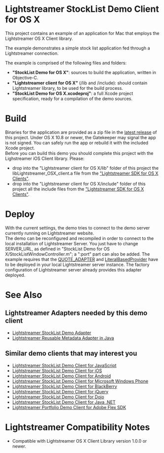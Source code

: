 # Lightstreamer StockList Demo Client for OS X #

This project contains an example of an application for Mac that employs the Lightstreamer OS X Client library.

The example demonstrates a simple stock list application fed through a Lightstreamer connection.
<br>

The example is comprised of the following files and folders:
- <b>"StockList Demo for OS X"</b>: sources to build the application, written in Objective-C.
- <b>"Lightstreamer client for OS X"</b> (/lib and /include): should contain Lightstreamer library, to be used for the build process.
- <b>"StockList Demo for OS X.xcodeproj"</b>: a full Xcode project specification, ready for a compilation of the demo sources.

# Build #

Binaries for the application are provided as a zip file in the [latest release](https://github.com/Weswit/Lightstreamer-example-StockList-client-osx/releases) of this project. Under OS X 10.8 or newer, the Gatekeeper may signal the app is not signed. You can safely run the app or rebuild it with the included Xcode project.
<br>
Before you can build this demo you should complete this project with the Lighstreamer iOS Client library. Please:
* drop into the "Lightstreamer client for OS X/lib" folder of this project the libLightstreamer_OSX_client.a file from the ["Lightstreamer SDK for OS X Clients"](http://www.lightstreamer.com/download).
* drop into the "Lightstreamer client for OS X/include" folder of this project all the include files from the ["Lightstreamer SDK for OS X Clients"](http://www.lightstreamer.com/download).

# Deploy #

With the current settings, the demo tries to connect to the demo server currently running on Lightstreamer website.<br>
The demo can be reconfigured and recompiled in order to connect to the local installation of Lightstreamer Server. You just have to change SERVER_URL, as defined in "StockList Demo for OS X/StockListWindowController.m"; a ":port" part can also be added.
The example requires that the [QUOTE_ADAPTER](https://github.com/Weswit/Lightstreamer-example-Stocklist-adapter-java) and [LiteralBasedProvider](https://github.com/Weswit/Lightstreamer-example-ReusableMetadata-adapter-java) have to be deployed in your local Lightstreamer server instance. The factory configuration of Lightstreamer server already provides this adapter deployed.<br>

# See Also #

## Lightstreamer Adapters needed by this demo client ##

* [Lightstreamer StockList Demo Adapter](https://github.com/Weswit/Lightstreamer-example-Stocklist-adapter-java)
* [Lightstreamer Reusable Metadata Adapter in Java](https://github.com/Weswit/Lightstreamer-example-ReusableMetadata-adapter-java)

## Similar demo clients that may interest you ##

* [Lightstreamer StockList Demo Client for JavaScript](https://github.com/Weswit/Lightstreamer-example-Stocklist-client-javascript)
* [Lightstreamer StockList Demo Client for iOS](https://github.com/Weswit/Lightstreamer-example-StockList-client-ios)
* [Lightstreamer StockList Demo Client for Android](https://github.com/Weswit/Lightstreamer-example-StockList-client-android)
* [Lightstreamer StockList Demo Client for Microsoft Windows Phone](https://github.com/Weswit/Lightstreamer-example-StockList-client-winphone)
* [Lightstreamer StockList Demo Client for BlackBerry](https://github.com/Weswit/Lightstreamer-example-StockList-client-blackberry)
* [Lightstreamer StockList Demo Client for jQuery](https://github.com/Weswit/Lightstreamer-example-StockList-client-jquery)
* [Lightstreamer StockList Demo Client for Dojo](https://github.com/Weswit/Lightstreamer-example-StockList-client-dojo)
* [Lightstreamer StockList Demo Client for Java .NET](https://github.com/Weswit/Lightstreamer-example-StockList-client-dotnet)
* [Lightstreamer Portfolio Demo Client for Adobe Flex SDK](https://github.com/Weswit/Lightstreamer-example-Portfolio-client-flex)

# Lightstreamer Compatibility Notes #

- Compatible with Lightstreamer OS X Client Library version 1.0.0 or newer.